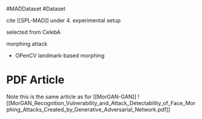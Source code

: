 #MADDataset  #Dataset

cite [[SPL-MAD]] under 4. experimental setup

selected from CelebA

morphing attack
- OPenCV landmark-based morphing

# PDF Article 
Note this is the same article as for [[MorGAN-GAN]]
![[MorGAN_Recognition_Vulnerability_and_Attack_Detectability_of_Face_Morphing_Attacks_Created_by_Generative_Adversarial_Network.pdf]]